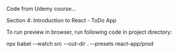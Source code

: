 Code from Udemy course...

Section 4: Introduction to React - ToDo App

To run preview in browser, run following code in project directory:

npx babel --watch src --out-dir . --presets react-app/prod

